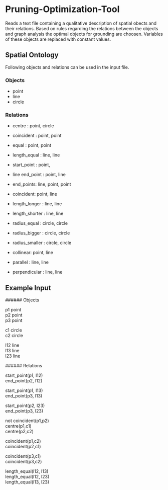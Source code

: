 Pruning-Optimization-Tool
=======

Reads a text file containing a qualitative description of spatial obects and their relations. Based on rules regarding the relations between the objects and graph analysis the optimal objects for grounding are choosen. Variables of these objects are replaced with constant values.

## Spatial Ontology
Following objects and relations can be used in the input file.

### Objects
* point
* line
* circle

### Relations

* centre     : point, circle
* coincident : point, point
* equal      : point, point 

* length_equal : line, line 

* start_point : point, 
* line end_point : point, line

* end_points: line, point, point
* coincident: point, line

* length_longer : line, line
* length_shorter : line, line

* radius_equal : circle, circle
* radius_bigger : circle, circle
* radius_smaller : circle, circle

* collinear: point, line
* parallel : line, line
* perpendicular : line, line

## Example Input

#####\# Objects

p1 point  
p2 point   
p3 point  

c1 circle   
c2 circle  

l12 line  
l13 line  
l23 line  

#####\# Relations

start_point(p1, l12)  
end_point(p2, l12)  

start_point(p1, l13)  
end_point(p3, l13)  

start_point(p2, l23)  
end_point(p3, l23)  

not coincident(p1,p2)  
centre(p1,c1)  
centre(p2,c2)  

coincident(p1,c2)  
coincident(p2,c1)  

coincident(p3,c1)  
coincident(p3,c2)  

length_equal(l12, l13)  
length_equal(l12, l23)  
length_equal(l13, l23)   
